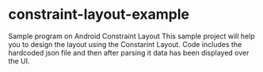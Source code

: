 # constraint-layout-example
Sample program on Android Constraint Layout
This sample project will help you to design the layout using the Constarint Layout.
Code includes the hardcoded json file and then after parsing it data has been displayed over the UI.
